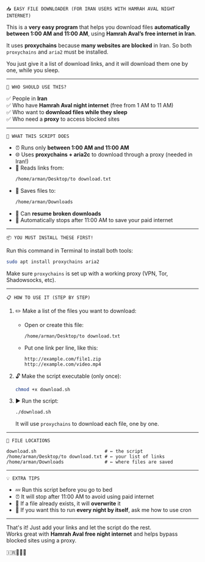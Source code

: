 ```
📥 EASY FILE DOWNLOADER (FOR IRAN USERS WITH HAMRAH AVAL NIGHT INTERNET)
```

This is a **very easy program** that helps you download files **automatically between 1:00 AM and 11:00 AM**, using **Hamrah Aval’s free internet in Iran**.

It uses **proxychains** because **many websites are blocked** in Iran. So both `proxychains` and `aria2` must be installed.

You just give it a list of download links, and it will download them one by one, while you sleep.

---

```
📢 WHO SHOULD USE THIS?
```

✅ People in **Iran**  
✅ Who have **Hamrah Aval night internet** (free from 1 AM to 11 AM)  
✅ Who want to **download files while they sleep**  
✅ Who need a **proxy** to access blocked sites

---

```
🔧 WHAT THIS SCRIPT DOES
```

- ⏰ Runs only **between 1:00 AM and 11:00 AM**
- 🌐 Uses **proxychains + aria2c** to download through a proxy (needed in Iran!)
- 📃 Reads links from:
  ```bash
  /home/arman/Desktop/to download.txt
  ```
- 💾 Saves files to:
  ```bash
  /home/arman/Downloads
  ```
- 🔁 Can **resume broken downloads**
- 🧠 Automatically stops after 11:00 AM to save your paid internet

---

```
📦 YOU MUST INSTALL THESE FIRST!
```

Run this command in Terminal to install both tools:

```bash
sudo apt install proxychains aria2
```

Make sure `proxychains` is set up with a working proxy (VPN, Tor, Shadowsocks, etc).

---

```
📋 HOW TO USE IT (STEP BY STEP)
```

1. ✏️ Make a list of the files you want to download:
   - Open or create this file:
     ```bash
     /home/arman/Desktop/to download.txt
     ```
   - Put one link per line, like this:
     ```
     http://example.com/file1.zip
     http://example.com/video.mp4
     ```

2. 🔓 Make the script executable (only once):
   ```bash
   chmod +x download.sh
   ```

3. ▶️ Run the script:
   ```bash
   ./download.sh
   ```

   It will use `proxychains` to download each file, one by one.

---

```
📂 FILE LOCATIONS
```

```
download.sh                         # ← the script
/home/arman/Desktop/to download.txt # ← your list of links
/home/arman/Downloads               # ← where files are saved
```

---

```
💡 EXTRA TIPS
```

- 💤 Run this script before you go to bed
- ⏰ It will stop after 11:00 AM to avoid using paid internet
- 🧠 If a file already exists, it will **overwrite** it
- 🔄 If you want this to run **every night by itself**, ask me how to use cron

---

That's it! Just add your links and let the script do the rest.  
Works great with **Hamrah Aval free night internet** and helps bypass blocked sites using a proxy.

🇮🇷🌙📶💾
